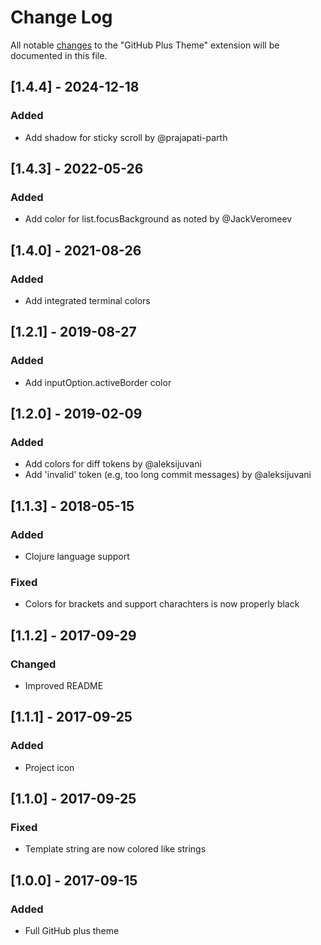 # Change Log
All notable [changes](http://keepachangelog.com) to the "GitHub Plus Theme" extension will be documented in this file.

## [1.4.4] - 2024-12-18
### Added
- Add shadow for sticky scroll by @prajapati-parth

## [1.4.3] - 2022-05-26
### Added
- Add color for list.focusBackground as noted by @JackVeromeev

## [1.4.0] - 2021-08-26
### Added
- Add integrated terminal colors

## [1.2.1] - 2019-08-27
### Added
- Add inputOption.activeBorder color

## [1.2.0] - 2019-02-09
### Added
- Add colors for diff tokens by @aleksijuvani
- Add 'invalid' token (e.g, too long commit messages) by @aleksijuvani

## [1.1.3] - 2018-05-15
### Added
- Clojure language support
### Fixed
- Colors for brackets and support charachters is now properly black

## [1.1.2] - 2017-09-29
### Changed
- Improved README

## [1.1.1] - 2017-09-25
### Added
- Project icon

## [1.1.0] - 2017-09-25
### Fixed
- Template string are now colored like strings

## [1.0.0] - 2017-09-15
### Added
- Full GitHub plus theme

